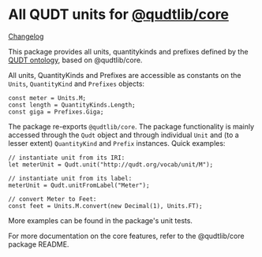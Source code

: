 # All QUDT units for [@qudtlib/core]

[Changelog](https://github.com/qudtlib/qudtlib-js/CHANGELOG.md)

This package provides all units, quantitykinds and prefixes defined by the [QUDT ontology](https://qudt.org),
based on @qudtlib/core.

All units, QuantityKinds and Prefixes are accessible as constants on the `Units`, `QuantityKind` and `Prefixes` objects:

```
const meter = Units.M;
const length = QuantityKinds.Length;
const giga = Prefixes.Giga;
```

The package re-exports `@qudtlib/core`. The package functionality is mainly accessed through the `Qudt` object and
through individual `Unit` and (to a lesser extent) `QuantityKind` and `Prefix` instances. Quick examples:

```
// instantiate unit from its IRI:
let meterUnit = Qudt.unit("http://qudt.org/vocab/unit/M");

// instantiate unit from its label:
meterUnit = Qudt.unitFromLabel("Meter");

// convert Meter to Feet:
const feet = Units.M.convert(new Decimal(1), Units.FT);
```

More examples can be found in the package's unit tests.

For more documentation on the core features, refer to the @qudtlib/core package README.


[@qudtlib/core]: https://github.com/qudtlib/qudtlib-js